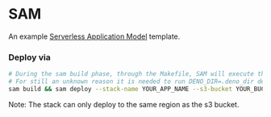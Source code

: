 # SAM

An example
[Serverless Application Model](https://aws.amazon.com/serverless/sam/) template.

### Deploy via

```sh
# During the sam build phase, through the Makefile, SAM will execute the commands needed to "build" the package.
# For still an unknown reason it is needed to run DENO_DIR=.deno_dir deno cache hello.ts command only the first time to create the .deno_dir directory
sam build && sam deploy --stack-name YOUR_APP_NAME --s3-bucket YOUR_BUCKET_NAME --s3-prefix YOUR_PREFIX --capabilities CAPABILITY_IAM CAPABILITY_AUTO_EXPAND
```

Note: The stack can only deploy to the same region as the s3 bucket.
